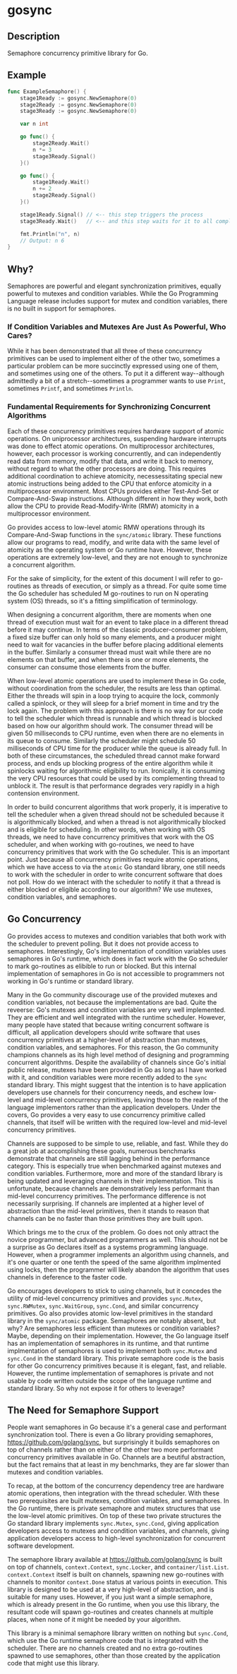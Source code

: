 # gosync

## Description

Semaphore concurrency primitive library for Go.

## Example

```Go
func ExampleSemaphore() {
    stage1Ready := gosync.NewSemaphore(0)
    stage2Ready := gosync.NewSemaphore(0)
    stage3Ready := gosync.NewSemaphore(0)

    var n int

    go func() {
        stage2Ready.Wait()
        n *= 3
        stage3Ready.Signal()
    }()

    go func() {
        stage1Ready.Wait()
        n += 2
        stage2Ready.Signal()
    }()

    stage1Ready.Signal() // <-- this step triggers the process
    stage3Ready.Wait()   // <-- and this step waits for it to all complete

    fmt.Println("n", n)
    // Output: n 6
}
```

## Why?

Semaphores are powerful and elegant synchronization primitives,
equally powerful to mutexes and condition variables.  While the Go
Programming Language release includes support for mutex and condition
variables, there is no built in support for semaphores.

### If Condition Variables and Mutexes Are Just As Powerful, Who Cares?

While it has been demonstrated that all three of these concurrency
primitives can be used to implement either of the other two, sometimes
a particular problem can be more succinctly expressed using one of
them, and sometimes using one of the others.  To put it a different
way--although admittedly a bit of a stretch--sometimes a programmer
wants to use `Print`, sometimes `Printf`, and sometimes `Println`.

### Fundamental Requirements for Synchronizing Concurrent Algorithms

Each of these concurrency primitives requires hardware support of
atomic operations.  On uniprocessor architectures, suspending hardware
interrupts was done to effect atomic operations.  On multiprocessor
architectures, however, each processor is working concurrently, and
can independently read data from memory, modify that data, and write
it back to memory, without regard to what the other processors are
doing.  This requires additional coordination to achieve atomicity,
necessessitating special new atomic instructions being added to the
CPU that enforce atomicity in a multiprocessor environment.  Most CPUs
provides either Test-And-Set or Compare-And-Swap instructions.
Although different in how they work, both allow the CPU to provide
Read-Modify-Write (RMW) atomicity in a multiprocessor environment.

Go provides access to low-level atomic RMW operations through its
Compare-And-Swap functions in the `sync/atomic` library.  These
functions allow our programs to read, modify, and write data with the
same level of atomicity as the operating system or Go runtime have.
However, these operations are extremely low-level, and they are not
enough to synchronize a concurrent algorithm.

For the sake of simplicity, for the extent of this document I will
refer to go-routines as threads of execution, or simply as a thread.
For quite some time the Go scheduler has scheduled M go-routines to
run on N operating system (OS) threads, so it's a fitting
simplification of terminology.

When designing a concurrent algorithm, there are moments when one
thread of execution must wait for an event to take place in a
different thread before it may continue.  In terms of the classic
producer-consumer problem, a fixed size buffer can only hold so many
elements, and a producer might need to wait for vacancies in the
buffer before placing additional elements in the buffer.  Similarly a
consumer thread must wait while there are no elements on that buffer,
and when there is one or more elements, the consumer can consume those
elements from the buffer.

When low-level atomic operations are used to implement these in Go
code, without coordination from the scheduler, the results are less
than optimal.  Either the threads will spin in a loop trying to
acquire the lock, commonly called a spinlock, or they will sleep for a
brief moment in time and try the lock again.  The problem with this
approach is there is no way for our code to tell the scheduler which
thread is runnable and which thread is blocked based on how our
algorithm should work.  The consumer thread will be given 50
milliseconds to CPU runtime, even when there are no elements in its
queue to consume.  Similarly the scheduler might schedule 50
milliseconds of CPU time for the producer while the queue is already
full.  In both of these circumstances, the scheduled thread cannot
make forward process, and ends up blocking progress of the entire
algorithm while it spinlocks waiting for algorithmic eligibility to
run.  Ironically, it is consuming the very CPU resources that could be
used by its complementing thread to unblock it.  The result is that
performance degrades very rapidly in a high contension environment.

In order to build concurrent algorithms that work properly, it is
imperative to tell the scheduler when a given thread should not be
scheduled because it is algorithmically blocked, and when a thread is
not algorithmically blocked and is eligible for scheduling.  In other
words, when working with OS threads, we need to have concurrency
primitives that work with the OS scheduler, and when working with
go-routines, we need to have concurrency primitives that work with the
Go scheduler.  This is an important point.  Just because all
concurrency primitives require atomic operations, which we have access
to via the `atomic` Go standard library, one still needs to work with
the scheduler in order to write concurrent software that does not
poll.  How do we interact with the scheduler to notify it that a
thread is either blocked or eligible according to our algorithm?  We
use mutexes, condition variables, and semaphores.

## Go Concurrency

Go provides access to mutexes and condition variables that both work
with the scheduler to prevent polling.  But it does not provide access
to semaphores.  Interestingly, Go's implementation of condition
variables uses semaphores in Go's runtime, which does in fact work
with the Go scheduler to mark go-routines as elibible to run or
blocked.  But this internal implementation of semaphores in Go is not
accessible to programmers not working in Go's runtime or standard
library.

Many in the Go community discourage use of the provided mutexes and
condition variables, not because the implementations are bad.  Quite
the reveerse: Go's mutexes and condition variables are very well
implemented.  They are efficient and well integrated with the runtime
scheduler.  However, many people have stated that because writing
concurrent software is difficult, all application developers should
write software that uses concurrency primitives at a higher-level of
abstraction than mutexes, condition variables, and semaphores.  For
this reason, the Go community champions channels as its high level
method of designing and programming concurrent algorithms.  Despite
the availability of channels since Go's initial public release,
mutexes have been provided in Go as long as I have worked with it, and
condition variables were more recently added to the `sync` standard
library.  This might suggest that the intention is to have application
developers use channels for their concurrency needs, and eschew
low-level and mid-level concurrency primitives, leaving those to the
realm of the language implementors rather than the application
developers.  Under the covers, Go provides a very easy to use
concurrency primitive called channels, that itself will be written
with the required low-level and mid-level concurrency primitives.

Channels are supposed to be simple to use, reliable, and fast.  While
they do a great job at accomplishing these goals, numerous benchmarks
demonstrate that channels are still lagging behind in the performance
category.  This is especially true when benchmarked against mutexes
and condition variables.  Furthermore, more and more of the standard
library is being updated and leveraging channels in their
implementation.  This is unfortunate, because channels are
demonstratively less performant than mid-level concurrency primitives.
The performance difference is not necessarily surprising.  If channels
are implented at a higher level of abstraction than the mid-level
primitives, then it stands to reason that channels can be no faster
than those primitives they are built upon.

Which brings me to the crux of the problem.  Go does not only attract
the novice programmer, but advanced programmers as well.  This should
not be a surprise as Go declares itself as a systems programming
language.  However, when a programmer implements an algorithm using
channels, and it's one quarter or one tenth the speed of the same
algorithm implmented using locks, then the programmer will likely
abandon the algorithm that uses channels in deference to the faster
code.

Go encourages developers to stick to using channels, but it concedes
the utility of mid-level concurrency primitives and provides
`sync.Mutex`, `sync.RWMutex`, `sync.WaitGroup`, `sync.Cond`, and
similar concurrency primitives.  Go also provides atomic low-level
primitives in the standard library in the `sync/atomic` package.
Semaphores are notably absent, but why?  Are semaphores less efficient
than mutexes or condition variables?  Maybe, depending on their
implementation.  However, the Go language itself has an implementation
of semaphores in its runtime, and that runtime implmentation of
semaphores is used to implement both `sync.Mutex` and `sync.Cond` in
the standard library.  This private semaphore code is the basis for
other Go concurrency primitives because it is elegant, fast, and
reliable.  However, the runtime implementation of semaphores is
private and not usable by code written outside the scope of the
language runtime and standard library.  So why not expose it for
others to leverage?

## The Need for Semaphore Support

People want semaphores in Go because it's a general case and
performant synchronization tool.  There is even a Go library providing
semaphores, https://github.com/golang/sync, but surprisingly it builds
semaphores on top of channels rather than on either of the other two
more performant concurrency primitives available in Go.  Channels are
a beutiful abstraction, but the fact remains that at least in my
benchmarks, they are far slower than mutexes and condition variables.

To recap, at the bottom of the concurrency dependency tree are
hardware atomic operations, then integration with the thread
scheduler.  With these two prerequisites are built mutexes, condition
variables, and semaphores.  In the Go runtime, there is private
semaphore and mutex structures that use the low-level atomic
primitives.  On top of these two private structures the Go standard
library implements `sync.Mutex`, `sync.Cond`, giving application
developers access to mutexes and condition variables, and channels,
giving application developers access to high-level synchronization for
concurrent software development.

The semaphore library available at https://github.com/golang/sync is
built on top of channels, `context.Context`, `sync.Locker`, and
`container/list.List`.  `context.Context` itself is built on channels,
spawning new go-routines with channels to monitor `context.Done`
status at various points in execution.  This library is designed to be
used at a very high-level of abstraction, and is suitable for many
uses.  However, if you just want a simple semaphore, which is already
present in the Go runtime, when you use this library, the resultant
code will spawn go-routines and creates channels at multiple places,
when none of it might be needed by your algorithm.

This library is a minimal semaphore library written on nothing but
`sync.Cond`, which use the Go runtime semaphore code that is
integrated with the scheduler.  There are no channels created and no
extra go-routines spawned to use semaphores, other than those created
by the application code that might use this library.
